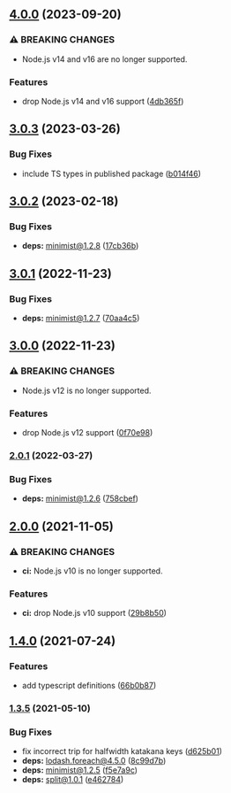 ## [4.0.0](https://github.com/kenany/tripcode/compare/3.0.3...4.0.0) (2023-09-20)


### ⚠ BREAKING CHANGES

* Node.js v14 and v16 are no longer supported.

### Features

* drop Node.js v14 and v16 support ([4db365f](https://github.com/kenany/tripcode/commit/4db365f0b2f2808b31732085556af273b16e6d10))

## [3.0.3](https://github.com/KenanY/tripcode/compare/3.0.2...3.0.3) (2023-03-26)


### Bug Fixes

* include TS types in published package ([b014f46](https://github.com/KenanY/tripcode/commit/b014f46f55ff5b8496bc7ffc0017b78f0f28925e))

## [3.0.2](https://github.com/KenanY/tripcode/compare/3.0.1...3.0.2) (2023-02-18)


### Bug Fixes

* **deps:** minimist@1.2.8 ([17cb36b](https://github.com/KenanY/tripcode/commit/17cb36b274b8e1b6a205f4645857d357b0212e74))

## [3.0.1](https://github.com/KenanY/tripcode/compare/3.0.0...3.0.1) (2022-11-23)


### Bug Fixes

* **deps:** minimist@1.2.7 ([70aa4c5](https://github.com/KenanY/tripcode/commit/70aa4c5b539616316038cd10665d9e3d87bc243f))

## [3.0.0](https://github.com/KenanY/tripcode/compare/2.0.1...3.0.0) (2022-11-23)


### ⚠ BREAKING CHANGES

* Node.js v12 is no longer supported.

### Features

* drop Node.js v12 support ([0f70e98](https://github.com/KenanY/tripcode/commit/0f70e98401aa8e0f9a8f12b59527fcc02c7d1701))

### [2.0.1](https://github.com/KenanY/tripcode/compare/2.0.0...2.0.1) (2022-03-27)


### Bug Fixes

* **deps:** minimist@1.2.6 ([758cbef](https://github.com/KenanY/tripcode/commit/758cbef58fea1625c05634b93ca7b792cc618f0f))

## [2.0.0](https://github.com/KenanY/tripcode/compare/1.4.0...2.0.0) (2021-11-05)


### ⚠ BREAKING CHANGES

* **ci:** Node.js v10 is no longer supported.

### Features

* **ci:** drop Node.js v10 support ([29b8b50](https://github.com/KenanY/tripcode/commit/29b8b50b8ad7082d27180a73b7b3b26d8a963a5d))

## [1.4.0](https://github.com/KenanY/tripcode/compare/1.3.5...1.4.0) (2021-07-24)


### Features

* add typescript definitions ([66b0b87](https://github.com/KenanY/tripcode/commit/66b0b871d1a4d67cd7488a642292c772965ae802))

### [1.3.5](https://github.com/KenanY/tripcode/compare/1.3.4...1.3.5) (2021-05-10)


### Bug Fixes

* fix incorrect trip for halfwidth katakana keys ([d625b01](https://github.com/KenanY/tripcode/commit/d625b01ab08327d341aacb020e04009a28a8907a))
* **deps:** lodash.foreach@4.5.0 ([8c99d7b](https://github.com/KenanY/tripcode/commit/8c99d7bc46fe7adbd60c4a0ea58c0cd237f7fc33))
* **deps:** minimist@1.2.5 ([f5e7a9c](https://github.com/KenanY/tripcode/commit/f5e7a9c9d03c7065db79d0bbfb3421ee37d65cf7))
* **deps:** split@1.0.1 ([e462784](https://github.com/KenanY/tripcode/commit/e4627845d560dbc9525221e182e07608e7dadbfa))
